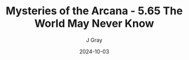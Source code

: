 ---
title: 'Mysteries of the Arcana - 5.65 The World May Never Know'
alt: 'Mysteries of the Arcana'
date: '2024-10-03'
author: 'J Gray'
artist: 'Keira'
---